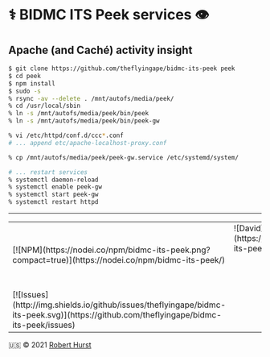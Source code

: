 # ⚕️ BIDMC ITS Peek services 👁️

## Apache (and Caché) activity insight

```bash
$ git clone https://github.com/theflyingape/bidmc-its-peek peek
$ cd peek
$ npm install
$ sudo -s
% rsync -av --delete . /mnt/autofs/media/peek/
% cd /usr/local/sbin
% ln -s /mnt/autofs/media/peek/bin/peek
% ln -s /mnt/autofs/media/peek/bin/peek-gw

% vi /etc/httpd/conf.d/ccc*.conf
# ... append etc/apache-localhost-proxy.conf

% cp /mnt/autofs/media/peek/peek-gw.service /etc/systemd/system/

# ... restart services
% systemctl daemon-reload
% systemctl enable peek-gw
% systemctl start peek-gw
% systemctl restart httpd
```
---
<table>
<tr><td rowspan=2>[![NPM](https://nodei.co/npm/bidmc-its-peek.png?compact=true)](https://nodei.co/npm/bidmc-its-peek/)</td><td>![David](https://img.shields.io/david/dev/theflyingape/bidmc-its-peek)</td></tr>
<tr><td></td><td>![Node.js Package](https://github.com/theflyingape/bidmc-its-peek/workflows/Node.js%20Package/badge.svg)</td></tr>
<tr><td>[![Issues](http://img.shields.io/github/issues/theflyingape/bidmc-its-peek.svg)](https://github.com/theflyingape/bidmc-its-peek/issues)</td><td></td></tr>
</table>

:us: :copyright: 2021 [Robert Hurst](https://www.linkedin.com/in/roberthurstrius/)
